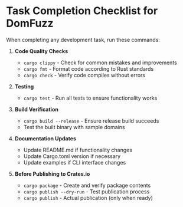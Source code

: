 # Task Completion Checklist for DomFuzz

When completing any development task, run these commands:

1. **Code Quality Checks**
   - `cargo clippy` - Check for common mistakes and improvements
   - `cargo fmt` - Format code according to Rust standards
   - `cargo check` - Verify code compiles without errors

2. **Testing**
   - `cargo test` - Run all tests to ensure functionality works

3. **Build Verification**
   - `cargo build --release` - Ensure release build succeeds
   - Test the built binary with sample domains

4. **Documentation Updates**
   - Update README.md if functionality changes
   - Update Cargo.toml version if necessary
   - Update examples if CLI interface changes

5. **Before Publishing to Crates.io**
   - `cargo package` - Create and verify package contents
   - `cargo publish --dry-run` - Test publication process
   - `cargo publish` - Actual publication (only when ready)